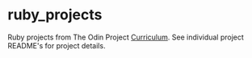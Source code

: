 # ruby_projects
Ruby projects from The Odin Project [Curriculum](http://www.theodinproject.com/courses/ruby-programming).
See individual project README's for project details.